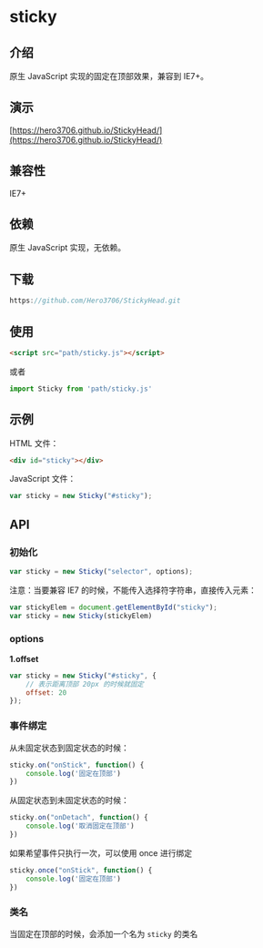 # sticky

## 介绍

原生 JavaScript 实现的固定在顶部效果，兼容到 IE7+。
## 演示

[https://hero3706.github.io/StickyHead/](https://hero3706.github.io/StickyHead/)



## 兼容性

IE7+ 

## 依赖

原生 JavaScript 实现，无依赖。

## 下载

```js
https://github.com/Hero3706/StickyHead.git
```

## 使用

```html
<script src="path/sticky.js"></script>
```

或者

```js
import Sticky from 'path/sticky.js'
```

## 示例

HTML 文件：

```html
<div id="sticky"></div>
```

JavaScript 文件：

```js
var sticky = new Sticky("#sticky");
```

## API

### 初始化

```js
var sticky = new Sticky("selector", options);
```

注意：当要兼容 IE7 的时候，不能传入选择符字符串，直接传入元素：

```js
var stickyElem = document.getElementById("sticky");
var sticky = new Sticky(stickyElem)
```

### options

**1.offset**

```js
var sticky = new Sticky("#sticky", {
    // 表示距离顶部 20px 的时候就固定
    offset: 20
});
```

### 事件绑定

从未固定状态到固定状态的时候：

```js
sticky.on("onStick", function() {
    console.log('固定在顶部')
})
```

从固定状态到未固定状态的时候：

```js
sticky.on("onDetach", function() {
    console.log('取消固定在顶部')
})
```

如果希望事件只执行一次，可以使用 once 进行绑定

```js
sticky.once("onStick", function() {
    console.log('固定在顶部')
})
```

### 类名

当固定在顶部的时候，会添加一个名为 `sticky` 的类名
